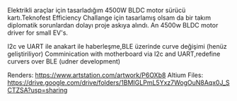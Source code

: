 Elektrikli araçlar için tasarladığım 4500W BLDC motor sürücü kartı.Teknofest Efficiency Challange için tasarlamış olsam da bir takım diplomatik sorunlardan dolayı proje askıya alındı.
An 4500w BLDC motor driver for small EV's.

I2c ve UART ile anakart ile haberleşme,BLE üzerinde curve değişimi (henüz geliştiriliyor)
Comminication with motherboard via I2c and UART,redefine curvers over BLE (udner development)

Renders: https://www.artstation.com/artwork/P6OXb8
Altium Files: https://drive.google.com/drive/folders/1BMIGLPmL5Yxz7WogOuN8Aqx0J_SCTZSA?usp=sharing
